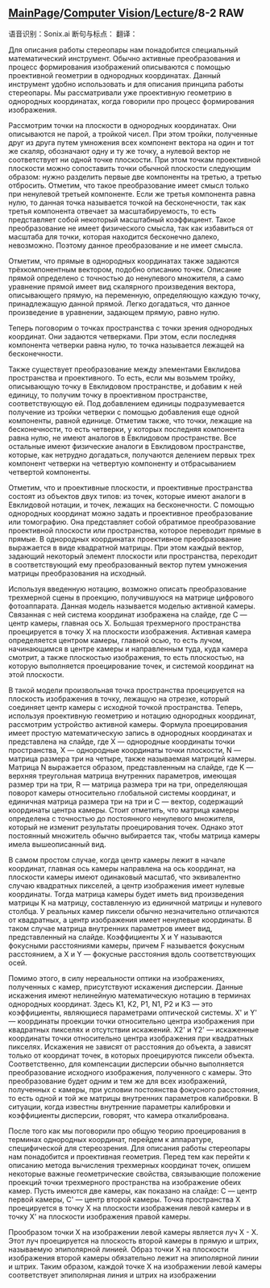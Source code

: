 ## [MainPage](../../index.md)/[Computer Vision](../README.md)/[Lecture](../Lecture.md)/8-2 RAW

语音识别：Sonix.ai
断句与标点：
翻译：

Для описания работы стереопары нам понадобится специальный математический инструмент. Обычно активные преобразования и процесс формирования изображений описываются с помощью проективной геометрии в однородных координатах. Данный инструмент удобно использовать и для описания принципа работы стереопары. Мы рассматривали уже проективную геометрию в однородных координатах, когда говорили про процесс формирования изображения.

Рассмотрим точки на плоскости в однородных координатах. Они описываются не парой, а тройкой чисел. При этом тройки, полученные друг из друга путем умножения всех компонент вектора на один и тот же скаляр, обозначают одну и ту же точку, а нулевой вектор не соответствует ни одной точке плоскости. При этом точкам проективной плоскости можно сопоставить точки обычной плоскости следующим образом: нужно разделить первые две компоненты на третью, а третью отбросить. Отметим, что такое преобразование имеет смысл только при ненулевой третьей компоненте. Если же третья компонента равна нулю, то данная точка называется точкой на бесконечности, так как третья компонента отвечает за масштабируемость, то есть представляет собой некоторый масштабный коэффициент. Такое преобразование не имеет физического смысла, так как избавиться от масштаба для точки, которая находится бесконечно далеко, невозможно. Поэтому данное преобразование и не имеет смысла.

Отметим, что прямые в однородных координатах также задаются трёхкомпонентным вектором, подобно описанию точек. Описание прямой определено с точностью до ненулевого множителя, а само уравнение прямой имеет вид скалярного произведения вектора, описывающего прямую, на переменную, определяющую каждую точку, принадлежащую данной прямой. Легко догадаться, что данное произведение в уравнении, задающем прямую, равно нулю.

Теперь поговорим о точках пространства с точки зрения однородных координат. Они задаются четверками. При этом, если последняя компонента четверки равна нулю, то точка называется лежащей на бесконечности. 

Также существует преобразование между элементами Евклидова пространства и проективного. То есть, если мы возьмем тройку, описывающую точку в Евклидовом пространстве, и добавим к ней единицу, то получим точку в проективном пространстве, соответствующую ей. Под добавлением единицы подразумевается получение из тройки четверки с помощью добавления еще одной компоненты, равной единице. Отметим также, что точки, лежащие на бесконечности, то есть четверки, у которых последняя компонента равна нулю, не имеют аналогов в Евклидовом пространстве. Все остальные имеют физические аналоги в Евклидовом пространстве, которые, как нетрудно догадаться, получаются делением первых трех компонент четверки на четвертую компоненту и отбрасыванием четвертой компоненты.

Отметим, что и проективные плоскости, и проективные пространства состоят из объектов двух типов: из точек, которые имеют аналоги в Евклидовой нотации, и точек, лежащих на бесконечности. С помощью однородных координат можно задать и проективное преобразование или томографию. Она представляет собой обратимое преобразование проективной плоскости или пространства, которое переводит прямые в прямые. В однородных координатах проективное преобразование выражается в виде квадратной матрицы. При этом каждый вектор, задающий некоторый элемент плоскости или пространства, переходит в соответствующий ему преобразованный вектор путем умножения матрицы преобразования на исходный. 

Используя введенную нотацию, возможно описать преобразование трехмерной сцены в проекцию, получившуюся на матрице цифрового фотоаппарата. Данная модель называется моделью активной камеры. Связанная с ней система координат изображена на слайде, где С — центр камеры, главная ось Х. Большая трехмерного пространства проецируется в точку X на плоскости изображения. Активная камера определяется центром камеры, главной осью, то есть лучом, начинающимся в центре камеры и направленным туда, куда камера смотрит, а также плоскостью изображения, то есть плоскостью, на которую выполняется проецирование точек, и системой координат на этой плоскости.

В такой модели произвольная точка пространства проецируется на плоскость изображения в точку, лежащую на отрезке, который соединяет центр камеры с исходной точкой пространства. Теперь, используя проективную геометрию и нотацию однородных координат, рассмотрим устройство активной камеры. Формула проецирования имеет простую математическую запись в однородных координатах и представлена на слайде, где X — однородные координаты точки пространства, X — однородные координаты точки плоскости, N — матрица размера три на четыре, также называемая матрицей камеры. Матрица N выражается образом, представленным на слайде, где K — верхняя треугольная матрица внутренних параметров, имеющая размер три на три, R — матрица размера три на три, определяющая поворот камеры относительно глобальной системы координат, и единичная матрица размера три на три и C — вектор, содержащий координаты центра камеры. Стоит отметить, что матрица камеры определена с точностью до постоянного ненулевого множителя, который не изменит результаты проецирования точек. Однако этот постоянный множитель обычно выбирается так, чтобы матрица камеры имела вышеописанный вид. 

В самом простом случае, когда центр камеры лежит в начале координат, главная ось камеры направлена на ось координат, на плоскости камеры имеют одинаковый масштаб, что эквивалентно случаю квадратных пикселей, а центр изображения имеет нулевые координаты. Тогда матрица камеры будет иметь вид произведения матрицы K на матрицу, составленную из единичной матрицы и нулевого столбца. У реальных камер пиксели обычно незначительно отличаются от квадратных, а центр изображения имеет ненулевые координаты. В таком случае матрица внутренних параметров имеет вид, представленный на слайде. Коэффициенты X и Y называются фокусными расстояниями камеры, причем F называется фокусным расстоянием, а X и Y — фокусные расстояния вдоль соответствующих осей.

Помимо этого, в силу нереальности оптики на изображениях, полученных с камер, присутствуют искажения дисперсии. Данные искажения имеют нелинейную математическую нотацию в терминах однородных координат. Здесь K1, K2, P1, N1, P2 и K3 — это коэффициенты, являющиеся параметрами оптической системы. X' и Y' — координаты проекции точки относительно центра изображения при квадратных пикселях и отсутствии искажений. X2' и Y2' — искаженные координаты точки относительно центра изображения при квадратных пикселях. Искажения не зависят от расстояния до объекта, а зависят только от координат точек, в которых проецируются пиксели объекта. Соответственно, для компенсации дисперсии обычно выполняется преобразование исходного изображения, полученного с камеры. Это преобразование будет одним и тем же для всех изображений, полученных с камеры, при условии постоянства фокусного расстояния, то есть одной и той же матрицы внутренних параметров калибровки. В ситуации, когда известны внутренние параметры калибровки и коэффициенты дисперсии, говорят, что камера откалибрована.

После того как мы поговорили про общую теорию проецирования в терминах однородных координат, перейдем к аппаратуре, специфической для стереозрения. Для описания работы стереопары нам понадобится и проективная геометрия. Перед тем как перейти к описанию метода вычисления трехмерных координат точек, опишем некоторые важные геометрические свойства, связывающие положение проекций точки трехмерного пространства на изображение обеих камер. Пусть имеются две камеры, как показано на слайде: С — центр первой камеры, С' — центр второй камеры. Точка пространства X проецируется в точку X на плоскости изображения левой камеры и в точку X' на плоскости изображения правой камеры. 

Прообразом точки X на изображении левой камеры является луч X - X. Этот луч проецируется на плоскость второй камеры в прямую и штрих, называемую эпиполярной линией. Образ точки X на плоскости изображения второй камеры обязательно лежит на эпиполярной линии и штрих. Таким образом, каждой точке X на изображении левой камеры соответствует эпиполярная линия и штрих на изображении